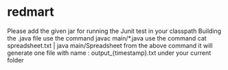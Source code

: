 # redmart

Please add the given jar for running the Junit test in your classpath
Building the .java file use the command javac main/*.java
use the command cat spreadsheet.txt | java main/Spreadsheet 
from the above command it will generate one file with name : output_{timestamp}.txt under your current folder

